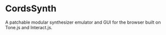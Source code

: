 # CordsSynth
A patchable modular synthesizer emulator and GUI for the browser built on Tone.js and Interact.js.
